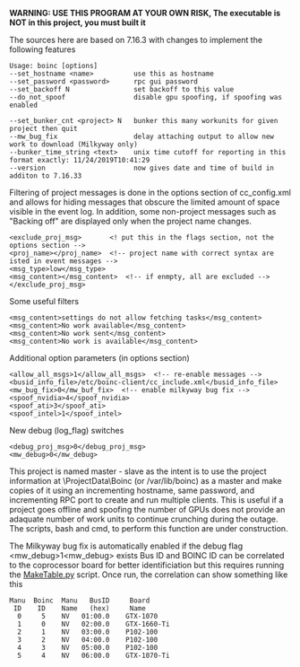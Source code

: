 **WARNING: USE THIS PROGRAM AT YOUR OWN RISK,  The executable is NOT in this project, you must built it**

The sources here are based on 7.16.3 with changes to implement the following features
```
Usage: boinc [options]
--set_hostname <name>          use this as hostname  
--set_password <password>      rpc gui password
--set_backoff N                set backoff to this value
--do_not_spoof                 disable gpu spoofing, if spoofing was enabled

--set_bunker_cnt <project> N   bunker this many workunits for given project then quit  
--mw_bug_fix                   delay attaching output to allow new work to download (Milkyway only)
--bunker_time_string <text>    unix time cutoff for reporting in this format exactly: 11/24/2019T10:41:29
--version                      now gives date and time of build in additon to 7.16.33
```
Filtering of project messages is done in the options section of cc_config.xml and allows for
hiding messages that obscure the limited amount of space visible in the event log.  In addition, 
some non-project messages such as "Backing off" are displayed only when the project name changes.
```
<exclude_proj_msg>       <! put this in the flags section, not the options section -->
<proj_name></proj_name>  <!-- project name with correct syntax are isted in event messages -->
<msg_type>low</msg_type>
<msg_content></msg_content>  <!-- if enmpty, all are excluded -->
</exclude_proj_msg>
```
Some useful filters
```
<msg_content>settings do not allow fetching tasks</msg_content>
<msg_content>No work available</msg_content>
<msg_content>No work sent</msg_content>
<msg_content>No work is available</msg_content>
```
Additional option parameters (in options section)
```
<allow_all_msgs>1</allow_all_msgs>  <!-- re-enable messages -->
<busid_info_file>/etc/boinc-client/cc_include.xml</busid_info_file>
<mw_bug_fix>0</mw_buf_fix>  <!-- enable milkyway bug fix -->
<spoof_nvidia>4</spoof_nvidia> 
<spoof_ati>3</spoof_ati>     
<spoof_intel>1</spoof_intel>   
```       
New debug (log_flag) switches
```
<debug_proj_msg>0</debug_proj_msg>
<mw_debug>0</mw_debug>
```

This project is named master - slave as the intent is to use the project information at \ProjectData\Boinc
(or /var/lib/boinc) as a master and make copies of it using an incrementing hostname, same password, and
incrementing RPC port to create and run multiple clients. This is useful if a project goes offline and
spoofing the number of GPUs does not provide an adaquate number of work units to continue crunching during
the outage. The scripts, bash and cmd, to perform this function are under construction.

The Milkyway bug fix is automatically enabled if the debug flag <mw_debug>1<mw_debug> exists
Bus ID and BOINC ID can be correlated to the coprocessor board for better identificiation but this
requires running the [MakeTable.py](https://github.com/JStateson/BoincTasks) script.  Once run, the correlation can show something like this
```
Manu  Boinc  Manu   BusID     Board
 ID    ID    Name   (hex)     Name
  0     5    NV   01:00.0    GTX-1070	
  1     0    NV   02:00.0    GTX-1660-Ti	
  2     1    NV   03:00.0    P102-100	
  3     2    NV   04:00.0    P102-100	
  4     3    NV   05:00.0    P102-100	
  5     4    NV   06:00.0    GTX-1070-Ti
  ```
